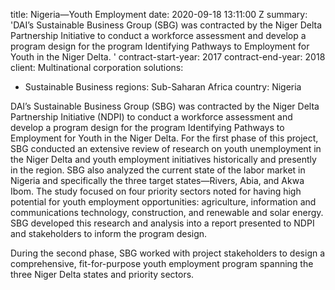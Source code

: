 
title: Nigeria—Youth Employment
date: 2020-09-18 13:11:00 Z
summary: 'DAI’s Sustainable Business Group (SBG) was contracted by the Niger Delta
  Partnership Initiative to conduct a workforce assessment and develop a program design
  for the program Identifying Pathways to Employment for Youth in the Niger Delta. '
contract-start-year: 2017
contract-end-year: 2018
client: Multinational corporation
solutions:
- Sustainable Business
regions: Sub-Saharan Africa
country: Nigeria


DAI’s Sustainable Business Group (SBG) was contracted by the Niger Delta Partnership Initiative (NDPI) to conduct a workforce assessment and develop a program design for the program Identifying Pathways to Employment for Youth in the Niger Delta. For the first phase of this project, SBG conducted an extensive review of research on youth unemployment in the Niger Delta and youth employment initiatives historically and presently in the region. SBG also analyzed the current state of the labor market in Nigeria and specifically the three target states—Rivers, Abia, and Akwa Ibom. The study focused on four priority sectors noted for having high potential for youth employment opportunities: agriculture, information and communications technology, construction, and renewable and solar energy. SBG developed this research and analysis into a report presented to NDPI and stakeholders to inform the program design.

During the second phase, SBG worked with project stakeholders to design a comprehensive, fit-for-purpose youth employment program spanning the three Niger Delta states and priority sectors.
